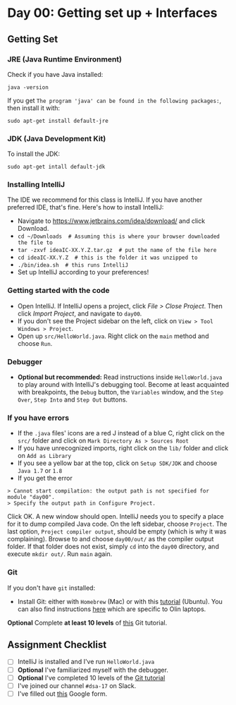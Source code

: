# Day 00: Getting set up + Interfaces

## Getting Set

### JRE (Java Runtime Environment)
Check if you have Java installed:

`java -version`

If you get `The program 'java' can be found in the following packages:`, then
install it with:

`sudo apt-get install default-jre`

### JDK (Java Development Kit)

To install the JDK:

`sudo apt-get intall default-jdk`

### Installing IntelliJ

The IDE we recommend for this class is IntelliJ. If you have another preferred
IDE, that's fine. Here's how to install IntelliJ:

- Navigate to https://www.jetbrains.com/idea/download/ and click Download.
- `cd ~/Downloads  # Assuming this is where your browser downloaded the file to`
- `tar -zxvf ideaIC-XX.Y.Z.tar.gz  # put the name of the file here`
- `cd ideaIC-XX.Y.Z  # this is the folder it was unzipped to`
- `./bin/idea.sh  # this runs IntelliJ`
- Set up IntelliJ according to your preferences!

### Getting started with the code

- Open IntelliJ. If IntelliJ opens a project, click *File > Close Project*. Then click *Import Project*, and navigate to `day00`.
- If you don't see the Project sidebar on the left, click on `View > Tool Windows > Project`.
- Open up `src/HelloWorld.java`. Right click on the `main` method and choose `Run`.

### Debugger

- **Optional but recommended:** Read instructions inside `HelloWorld.java` to play around with IntelliJ's debugging tool. Become at least acquainted with breakpoints, the `Debug` button, the `Variables` window, and the `Step Over`, `Step Into` and `Step Out` buttons.

### If you have errors

- If the `.java` files' icons are a red J instead of a blue C, right click on the `src/` folder and click on `Mark Directory As > Sources Root`
- If you have unrecognized imports, right click on the `lib/` folder and click on `Add as Library`
- If you see a yellow bar at the top, click on `Setup SDK/JDK` and choose `Java 1.7` or `1.8`
- If you get the error

```
> Cannot start compilation: the output path is not specified for module "day00".
> Specify the output path in Configure Project.
```

Click OK. A new window should open. IntelliJ needs you to specify a place for it to dump compiled Java code. On the left sidebar, choose `Project`. The last option, `Project compiler output`, should be empty (which is why it was complaining). Browse to and choose `day00/out/` as the compiler output folder. If that folder does not exist, simply `cd` into the `day00` directory, and execute `mkdir out/`. Run `main` again.

### Git

If you don't have `git` installed:

- Install Git: either with `Homebrew` (Mac) or with this [tutorial](https://www.digitalocean.com/community/tutorials/how-to-install-git-on-ubuntu-14-04) (Ubuntu). You can also find instructions [here](https://gist.github.com/benkahle/892fdb2531c5f388296a) which are specific to Olin laptops.

**Optional** Complete **at least 10 levels** of [this](http://learngitbranching.js.org/) Git tutorial.

## Assignment Checklist

- [ ] IntelliJ is installed and I've run `HelloWorld.java`
- [ ] **Optional** I've familiarized myself with the debugger.
- [ ] **Optional** I've completed 10 levels of the [Git tutorial](http://learngitbranching.js.org/)
- [ ] I've joined our channel `#dsa-17` on Slack.
- [ ] I've filled out [this](https://goo.gl/forms/JZcEDseDYbJK1SEC2) Google form.
